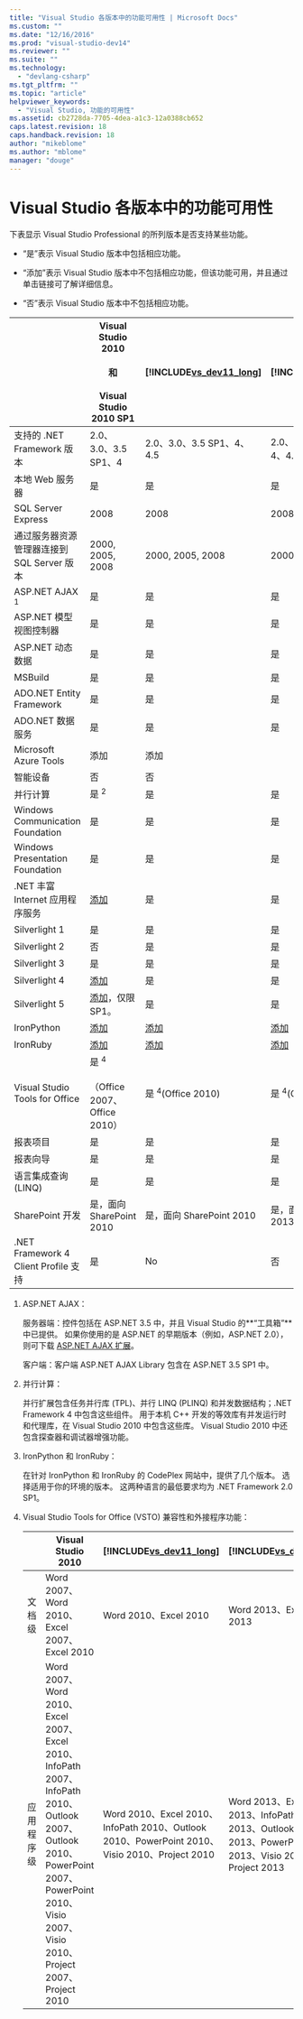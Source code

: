 ```yaml
---
title: "Visual Studio 各版本中的功能可用性 | Microsoft Docs"
ms.custom: ""
ms.date: "12/16/2016"
ms.prod: "visual-studio-dev14"
ms.reviewer: ""
ms.suite: ""
ms.technology: 
  - "devlang-csharp"
ms.tgt_pltfrm: ""
ms.topic: "article"
helpviewer_keywords: 
  - "Visual Studio, 功能的可用性"
ms.assetid: cb2728da-7705-4dea-a1c3-12a0388cb652
caps.latest.revision: 18
caps.handback.revision: 18
author: "mikeblome"
ms.author: "mblome"
manager: "douge"
---
```

# Visual Studio 各版本中的功能可用性
下表显示 Visual Studio Professional 的所列版本是否支持某些功能。  
  
-   “是”表示 Visual Studio 版本中包括相应功能。  
  
-   “添加”表示 Visual Studio 版本中不包括相应功能，但该功能可用，并且通过单击链接可了解详细信息。  
  
-   “否”表示 Visual Studio 版本中不包括相应功能。  
  
||Visual Studio 2010<br /><br /> 和<br /><br /> Visual Studio 2010 SP1|[!INCLUDE[vs_dev11_long](../data-tools/includes/vs_dev11_long_md.md)]|[!INCLUDE[vs_dev12](../data-tools/includes/vs_dev12_md.md)]|  
|-|---------------------------------------------------------|-------------------------------------------------------------------|--------------------------------------------------------------|  
|支持的 .NET Framework 版本|2.0、3.0、3.5 SP1、4|2.0、3.0、3.5 SP1、4、4.5|2.0、3.0、3.5 SP1、4、4.5、4.5.1|  
|本地 Web 服务器|是|是|是|  
|SQL Server Express|2008|2008|2008|  
|通过服务器资源管理器连接到 SQL Server 版本|2000, 2005, 2008|2000, 2005, 2008|2000, 2005, 2008|  
|ASP.NET AJAX <sup>1</sup>|是|是|是|  
|ASP.NET 模型视图控制器|是|是|是|  
|ASP.NET 动态数据|是|是|是|  
|MSBuild|是|是|是|  
|ADO.NET Entity Framework|是|是|是|  
|ADO.NET 数据服务|是|是|是|  
|Microsoft Azure Tools|添加|添加||  
|智能设备|否|否||  
|并行计算|是 <sup>2</sup>|是|是|  
|Windows Communication Foundation|是|是|是|  
|Windows Presentation Foundation|是|是|是|  
|.NET 丰富 Internet 应用程序服务|[添加](http://go.microsoft.com/fwlink/?LinkID=230768)|是|是|  
|Silverlight 1|是|是|是|  
|Silverlight 2|否|是|是|  
|Silverlight 3|是|是|是|  
|Silverlight 4|[添加](http://go.microsoft.com/fwlink/?LinkID=153710)|是|是|  
|Silverlight 5|[添加](http://go.microsoft.com/fwlink/?LinkID=215392)，仅限 SP1。|是|是|  
|IronPython|[添加](http://go.microsoft.com/fwlink/?LinkID=183863)|[添加](http://go.microsoft.com/fwlink/?LinkID=183863)|[添加](http://go.microsoft.com/fwlink/?LinkID=183863)|  
|IronRuby|[添加](http://go.microsoft.com/fwlink/?LinkID=183864)|[添加](http://go.microsoft.com/fwlink/?LinkID=183864)|[添加](http://go.microsoft.com/fwlink/?LinkID=183864)|  
|Visual Studio Tools for Office|是 <sup>4</sup><br /><br /> （Office 2007、Office 2010）|是 <sup>4</sup>\(Office 2010\)|是 <sup>4</sup>\(Office 2013\)|  
|报表项目|是|是|是|  
|报表向导|是|是|是|  
|语言集成查询 \(LINQ\)|是|是|是|  
|SharePoint 开发|是，面向 SharePoint 2010|是，面向 SharePoint 2010|是，面向 SharePoint 2013|  
|.NET Framework 4 Client Profile 支持|是|No|否|  
  
1.  ASP.NET AJAX：  
  
     服务器端：控件包括在 ASP.NET 3.5 中，并且 Visual Studio 的**“工具箱”**中已提供。  如果你使用的是 ASP.NET 的早期版本（例如，ASP.NET 2.0），则可下载 [ASP.NET AJAX 扩展](http://go.microsoft.com/fwlink/?LinkID=75360)。  
  
     客户端：客户端 ASP.NET AJAX Library 包含在 ASP.NET 3.5 SP1 中。  
  
2.  并行计算：  
  
     并行扩展包含任务并行库 \(TPL\)、并行 LINQ \(PLINQ\) 和并发数据结构；.NET Framework 4 中包含这些组件。  用于本机 C\+\+ 开发的等效库有并发运行时和代理库，在 Visual Studio 2010 中包含这些库。  Visual Studio 2010 中还包含探查器和调试器增强功能。  
  
3.  IronPython 和 IronRuby：  
  
     在针对 IronPython 和 IronRuby 的 CodePlex 网站中，提供了几个版本。  选择适用于你的环境的版本。  这两种语言的最低要求均为 .NET Framework 2.0 SP1。  
  
4.  Visual Studio Tools for Office \(VSTO\) 兼容性和外接程序功能：  
  
    ||Visual Studio 2010|[!INCLUDE[vs_dev11_long](../data-tools/includes/vs_dev11_long_md.md)]|[!INCLUDE[vs_dev12](../data-tools/includes/vs_dev12_md.md)]|  
    |-|------------------------|-------------------------------------------------------------------|--------------------------------------------------------------|  
    |文档级|Word 2007、Word 2010、Excel 2007、Excel 2010|Word 2010、Excel 2010|Word 2013、Excel 2013|  
    |应用程序级|Word 2007、Word 2010、Excel 2007、Excel 2010、InfoPath 2007、InfoPath 2010、Outlook 2007、Outlook 2010、PowerPoint 2007、PowerPoint 2010、Visio 2007、Visio 2010、Project 2007、Project 2010|Word 2010、Excel 2010、InfoPath 2010、Outlook 2010、PowerPoint 2010、Visio 2010、Project 2010|Word 2013、Excel 2013、InfoPath 2013、Outlook 2013、PowerPoint 2013、Visio 2013、Project 2013|